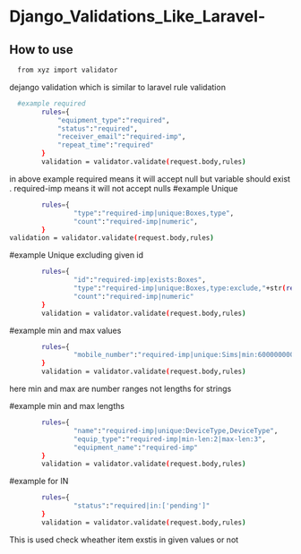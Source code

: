 # Django_Validations_Like_Laravel-

## How to use
```bash
  from xyz import validator
```

dejango validation which is similar to laravel rule validation
```bash
  #example required
        rules={
            "equipment_type":"required",
            "status":"required",
            "receiver_email":"required-imp",
            "repeat_time":"required"
        }
        validation = validator.validate(request.body,rules)
```
in above example required means it will accept null but variable should exist . required-imp means it will not accept nulls
#example Unique
```bash
        rules={
                "type":"required-imp|unique:Boxes,type",
                "count":"required-imp|numeric",
        }
validation = validator.validate(request.body,rules)
```

#example Unique excluding given id
```bash
        rules={
                "id":"required-imp|exists:Boxes",
                "type":"required-imp|unique:Boxes,type:exclude,"+str(req_data['id']),
                "count":"required-imp|numeric"
        }
        validation = validator.validate(request.body,rules)
```
#example min and max values
```bash
        rules={
                "mobile_number":"required-imp|unique:Sims|min:6000000000|max:9999999999",
        }
        validation = validator.validate(request.body,rules)
```
here min and max are number ranges not lengths for strings

#example min and max lengths
```bash
        rules={
                "name":"required-imp|unique:DeviceType,DeviceType",
                "equip_type":"required-imp|min-len:2|max-len:3",
                "equipment_name":"required-imp"
        }
        validation = validator.validate(request.body,rules)
```
#example for IN
```bash
        rules={
                "status":"required|in:['pending']"
        }
        validation = validator.validate(request.body,rules)
```
This is used check wheather item exstis in given values or not

